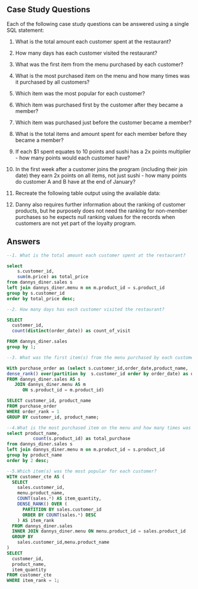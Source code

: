 ## Case Study Questions

Each of the following case study questions can be answered using a single SQL statement:
1. What is the total amount each customer spent at the restaurant?

2. How many days has each customer visited the restaurant?

  3.  What was the first item from the menu purchased by each customer?
  4.  What is the most purchased item on the menu and how many times was it purchased by all customers?
 5.   Which item was the most popular for each customer?
  6.  Which item was purchased first by the customer after they became a member?
  7.  Which item was purchased just before the customer became a member?
 8.   What is the total items and amount spent for each member before they became a member?
 9.   If each $1 spent equates to 10 points and sushi has a 2x points multiplier - how many points would each customer have?
 10.   In the first week after a customer joins the program (including their join date) they earn 2x points on all items, not just sushi - how many points do customer A and B have at the end of January?
 11. Recreate the following table output using the available data:
 12. Danny also requires further information about the ranking of customer products, but he purposely does not need the ranking for non-member purchases so he expects null ranking values for the records when customers are not yet part of the loyalty program.



## Answers

```sql
--1. What is the total amount each customer spent at the restaurant?

select 
    s.customer_id,
    sum(m.price) as total_price
from dannys_diner.sales s
left join dannys_diner.menu m on m.product_id = s.product_id 
group by s.customer_id
order by total_price desc;

```
```sql
--2. How many days has each customer visited the restaurant?

SELECT
  customer_id,
  count(distinct(order_date)) as count_of_visit

FROM dannys_diner.sales
group by 1;
```
```sql
--3. What was the first item(s) from the menu purchased by each customer?

With purchase_order as (select s.customer_id,order_date,product_name,
dense_rank() over(partition by  s.customer_id order by order_date) as order_rank
FROM dannys_diner.sales AS s
   JOIN dannys_diner.menu AS m
      ON s.product_id = m.product_id)

SELECT customer_id, product_name
FROM purchase_order
WHERE order_rank = 1
GROUP BY customer_id, product_name;
```

```sql
--4.What is the most purchased item on the menu and how many times was it purchased by all customers?
select product_name, 
          count(s.product_id) as total_purchase
from dannys_diner.sales s
left join dannys_diner.menu m on m.product_id = s.product_id
group by product_name
order by 2 desc;
```
~~~sql
--5.Which item(s) was the most popular for each customer?
WITH customer_cte AS (
  SELECT
    sales.customer_id,
    menu.product_name,
    COUNT(sales.*) AS item_quantity,
    DENSE_RANK() OVER (
      PARTITION BY sales.customer_id
      ORDER BY COUNT(sales.*) DESC
    ) AS item_rank
  FROM dannys_diner.sales
  INNER JOIN dannys_diner.menu ON menu.product_id = sales.product_id
  GROUP BY
    sales.customer_id,menu.product_name
)
SELECT
  customer_id,
  product_name,
  item_quantity
FROM customer_cte
WHERE item_rank = 1;
~~~